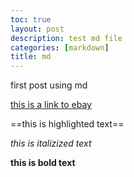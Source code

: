 ```yaml
---
toc: true
layout: post
description: test md file
categories: [markdown]
title: md
---
```


first post using md

[this is a link to ebay](https://www.ebay.com/)

==this is highlighted text==

*this is italizized text*

**this is bold text**
